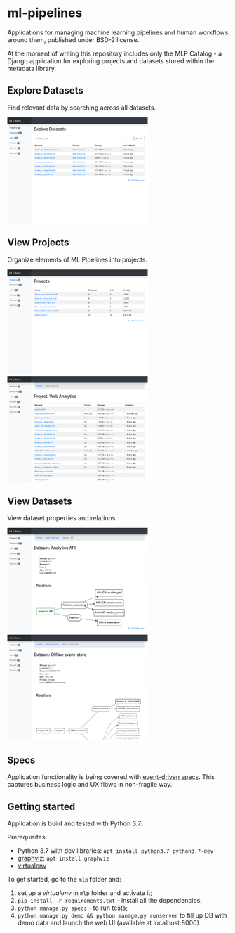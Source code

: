 # ml-pipelines

Applications for managing machine learning pipelines and human workflows around them, published under BSD-2 license.

At the moment of writing this repository includes only the MLP Catalog - a Django application for exploring projects and datasets stored within the metadata library.


## Explore Datasets

Find relevant data by searching across all datasets.

<a href="./doc/explore-datasets.png">
    <img src="./doc/explore-datasets-thumb.png" width="320" alt="explore datasets">
</a>

## View Projects

Organize elements of ML Pipelines into projects.


<a href="./doc/view-projects.png">
    <img src="./doc/view-projects-thumb.png" width="320" alt="view projects">
</a>

<a href="./doc/view-project.png">
    <img src="./doc/view-project-thumb.png" width="320" alt="view project">
</a>


## View Datasets

View dataset properties and relations.

<a href="./doc/view-dataset.png">
    <img src="./doc/view-dataset-thumb.png" width="320" alt="view datasets">
</a>


<a href="./doc/view-dataset-2.png">
    <img src="./doc/view-dataset-2-thumb.png" width="320" alt="view datasets">
</a>

## Specs

Application functionality is being covered with [event-driven specs](https://abdullin.com/sku-vault/event-driven-verification/). This captures business logic and UX flows in non-fragile way.

## Getting started

Application is build and tested with Python 3.7.

Prerequisites:

- Python 3.7 with dev libraries: `apt install python3.7 python3.7-dev`
- [graphviz](https://www.graphviz.org): `apt install graphviz`
- [virtualenv](https://virtualenv.pypa.io/en/latest/)

To get started, go to the `mlp` folder and:

1) set up a _virtualenv_ in `mlp` folder and activate it;
3) `pip install -r requirements.txt` - install all the dependencies;
4) `python manage.py specs` - to run tests;
5) `python manage.py demo && python manage.py runserver` to fill up DB with demo data and launch the web UI (available at localhost:8000)



